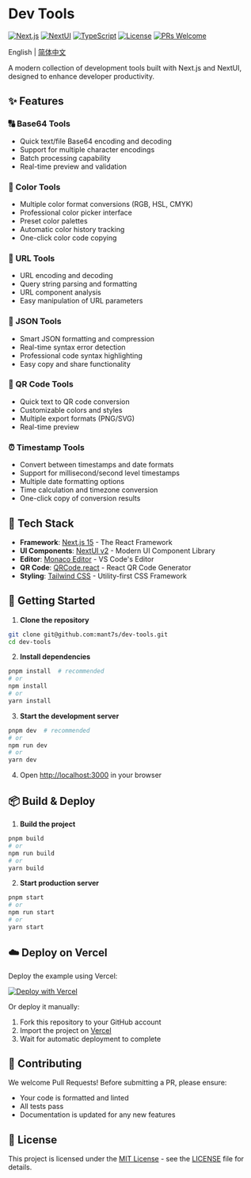 # Dev Tools

[![Next.js](https://img.shields.io/badge/Next.js-15-black?style=flat-square&logo=next.js)](https://nextjs.org/)
[![NextUI](https://img.shields.io/badge/NextUI-2.0-blue?style=flat-square)](https://nextui.org/)
[![TypeScript](https://img.shields.io/badge/TypeScript-5.0-blue?style=flat-square&logo=typescript)](https://www.typescriptlang.org/)
[![License](https://img.shields.io/badge/License-MIT-green?style=flat-square)](LICENSE)
[![PRs Welcome](https://img.shields.io/badge/PRs-welcome-brightgreen?style=flat-square)](http://makeapullrequest.com)

English | [简体中文](./README.zh-CN.md)

A modern collection of development tools built with Next.js and NextUI, designed to enhance developer productivity.

## ✨ Features

### 🔠 Base64 Tools
- Quick text/file Base64 encoding and decoding
- Support for multiple character encodings
- Batch processing capability
- Real-time preview and validation

### 🎨 Color Tools
- Multiple color format conversions (RGB, HSL, CMYK)
- Professional color picker interface
- Preset color palettes
- Automatic color history tracking
- One-click color code copying

### 🔗 URL Tools
- URL encoding and decoding
- Query string parsing and formatting
- URL component analysis
- Easy manipulation of URL parameters

### 📝 JSON Tools
- Smart JSON formatting and compression
- Real-time syntax error detection
- Professional code syntax highlighting
- Easy copy and share functionality

### 📱 QR Code Tools
- Quick text to QR code conversion
- Customizable colors and styles
- Multiple export formats (PNG/SVG)
- Real-time preview

### ⏰ Timestamp Tools
- Convert between timestamps and date formats
- Support for millisecond/second level timestamps
- Multiple date formatting options
- Time calculation and timezone conversion
- One-click copy of conversion results

## 🚀 Tech Stack

- **Framework**: [Next.js 15](https://nextjs.org/) - The React Framework
- **UI Components**: [NextUI v2](https://nextui.org/) - Modern UI Component Library
- **Editor**: [Monaco Editor](https://microsoft.github.io/monaco-editor/) - VS Code's Editor
- **QR Code**: [QRCode.react](https://www.npmjs.com/package/qrcode.react) - React QR Code Generator
- **Styling**: [Tailwind CSS](https://tailwindcss.com/) - Utility-first CSS Framework

## 🔧 Getting Started

1. **Clone the repository**

```bash
git clone git@github.com:mant7s/dev-tools.git
cd dev-tools
```

2. **Install dependencies**

```bash
pnpm install  # recommended
# or
npm install
# or
yarn install
```

3. **Start the development server**

```bash
pnpm dev  # recommended
# or
npm run dev
# or
yarn dev
```

4. Open [http://localhost:3000](http://localhost:3000) in your browser

## 📦 Build & Deploy

1. **Build the project**

```bash
pnpm build
# or
npm run build
# or
yarn build
```

2. **Start production server**

```bash
pnpm start
# or
npm run start
# or
yarn start
```

## ☁️ Deploy on Vercel

Deploy the example using Vercel:

[![Deploy with Vercel](https://vercel.com/button)](https://vercel.com/new/git/external?repository-url=https%3A%2F%2Fgithub.com%2Fmant7s%2Fdev-tools)

Or deploy it manually:

1. Fork this repository to your GitHub account
2. Import the project on [Vercel](https://vercel.com)
3. Wait for automatic deployment to complete

## 🤝 Contributing

We welcome Pull Requests! Before submitting a PR, please ensure:

- Your code is formatted and linted
- All tests pass
- Documentation is updated for any new features

## 📄 License

This project is licensed under the [MIT License](LICENSE) - see the [LICENSE](LICENSE) file for details.
